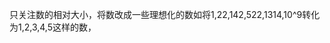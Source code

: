 只关注数的相对大小，将数改成一些理想化的数如将1,22,142,522,1314,10^9转化为1,2,3,4,5这样的数，
<!--stackedit_data:
eyJoaXN0b3J5IjpbLTE5ODYwNTg3NjZdfQ==
-->